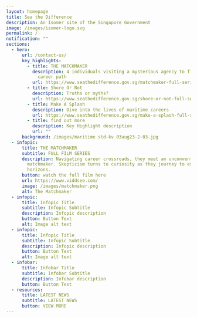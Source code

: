```yaml
---
layout: homepage
title: Sea the Difference
description: An Isomer site of the Singapore Government
image: /images/isomer-logo.svg
permalink: /
notification: ""
sections:
  - hero:
      url: /contact-us/
      key_highlights:
        - title: THE MATCHMAKER
          description: 4 individuals visiting a mysterious agency to find the perfect
            career path
          url: https://www.seathedifference.gov.sg/matchmaker-full-series/
        - title: Shore Or Not
          description: Truths or myths?
          url: https://www.seathedifference.gov.sg/shore-or-not-full-series/
        - title: Make A Splash
          description: Dive into the lives of maritime careers
          url: https://www.seathedifference.gov.sg/make-a-splash-full-series/
        - title: find out more
          description: Key Highlight description
          url: ""
      background: /images/maritime std-kv 03aug23-2-03.jpg
  - infopic:
      title: THE MATCHMAKER
      subtitle: FULL FILM SERIES
      description: Navigating career crossroads, they meet an unconventional
        matchmaker. Skepticism turns to curiosity as they journey to explore new
        horizons.
      button: watch the full film here
      url: https://www.viddsee.com/
      image: /images/matchmaker.png
      alt: The Matchmaker
  - infopic:
      title: Infopic Title
      subtitle: Infopic Subtitle
      description: Infopic description
      button: Button Text
      alt: Image alt text
  - infopic:
      title: Infopic Title
      subtitle: Infopic Subtitle
      description: Infopic description
      button: Button Text
      alt: Image alt text
  - infobar:
      title: Infobar Title
      subtitle: Infobar Subtitle
      description: Infobar description
      button: Button Text
  - resources:
      title: LATEST NEWS
      subtitle: LATEST NEWS
      button: VIEW MORE
---
```

